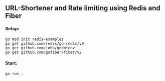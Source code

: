 ## URL-Shortener and Rate limiting using Redis and Fiber

#### Setup:

```
go mod init redis-examples
go get github.com/redis/go-redis/v9
go get github.com/joho/godotenv
go get github.com/gofiber/fiber/v2
```

#### Start:

```
go run .
```
